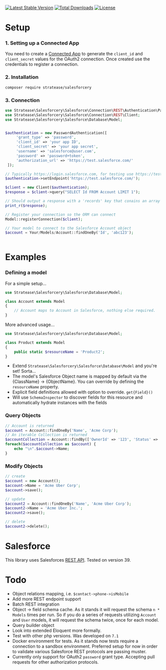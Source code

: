 [![Latest Stable Version](https://poser.pugx.org/stratease/salesforcery/v/stable)](https://packagist.org/packages/stratease/salesforcery) [![Total Downloads](https://poser.pugx.org/stratease/salesforcery/downloads)](https://packagist.org/packages/stratease/salesforcery) [![License](https://poser.pugx.org/stratease/salesforcery/license)](https://packagist.org/packages/stratease/salesforcery)

# Setup

### 1. Setting up a Connected App
You need to create a [Connected App](https://developer.salesforce.com/docs/atlas.en-us.api_rest.meta/api_rest/intro_defining_remote_access_applications.htm) to generate the `client_id` and `client_secret` values for the OAuth2 connection. Once created use the credentials to register a connection.

### 2. Installation
```bash
composer require stratease/salesforcery
```

### 3. Connection
```php
use Stratease\Salesforcery\Salesforce\Connection\REST\Authentication\PasswordAuthentication;
use Stratease\Salesforcery\Salesforce\Connection\REST\Client;
use Stratease\Salesforcery\Salesforce\Database\Model;


$authentication = new PasswordAuthentication([
     'grant_type' => 'password',
     'client_id' => 'your app ID',
     'client_secret' => 'your app secret',
     'username' => 'salesforce@user.com',
     'password' => 'password+token',
     'authorization_url' => 'https://test.salesforce.com/'
 ]);

// Typically https://login.salesforce.com, for testing use https://test.salesforce.com 
$authentication->setEndpoint('https://test.salesforce.com/');

$client = new Client($authentication);
$response = $client->query("SELECT Id FROM Account LIMIT 1");

// Should output a response with a 'records' key that conains an array of results.
print_r($response); 

// Register your connection so the ORM can connect
Model::registerConnection($client);

// Your model to connect to the Salesforce Account object
$account = Your/Models/Account::findOneBy('Id', 'abc123');
     
```



# Examples
### Defining a model

For a simple setup...
```php
use Stratease\Salesforcery\Salesforce\Database\Model;

class Account extends Model
{
    // Account maps to Account in Salesforce, nothing else required.
}
```
More advanced usage...
```php
use Stratease\Salesforcery\Salesforce\Database\Model;

class Product extends Model
{
    public static $resourceName = 'Product2';
}
```

- Extend `Stratease\Salesforcery\Salesforce\Database\Model` and you're set! Sorta...
- The model's Salesforce Object name is mapped by default via the {ClassName} -> {ObjectName}. You can override by defining the `resourceName` property.
- Explicit field definitions allowed with option to override. `get{Field}()`
- Will use `SchemaInspector` to discover fields for this resource and automatically hydrate instances with the fields

### Query Objects
```php
// Account is returned
$account = Account::findOneBy('Name', 'Acme Corp');
// An iterable Collection is returned
$accountCollection = Account::findBy(['OwnerId' => '123', 'Status' => 'Active']); // performs an AND expression on the associative array
foreach($accountCollection as $account) {
    echo "\n".$account->Name;
}
```
### Modify Objects
```php
// create
$account = new Account();
$account->Name = 'Acme Uber Corp';
$account->save(); 

// update
$account2 = Account::findOneBy('Name', 'Acme Uber Corp');
$account2->Name = 'Acme Uber Inc.';
$account2->save(); 

// delete
$account2->delete();

```
# Salesforce
This library uses Salesforces [REST API](https://developer.salesforce.com/docs/atlas.en-us.api_rest.meta/api_rest/resources_list.htm). Tested on version 39. 
# Todo
- Object relations mapping, i.e. `$contact->phone->isMobile`
- Add more REST endpoint support
- Batch REST integration
- Object -> field schema cache. As it stands it will request the schema `n * Models` times per run. So if you do a series of requests utilizing `Account` and `User` models, it will request the schema twice, once for each model.
- Query builder object
- Look into extended Eloquent more formally.
- Test with other php versions. Was developed on `7.1`
- Docker environment for tests. As it stands now tests require a connection to a sandbox environment. Preferred setup for now in order to validate various Salesforce REST protocols are passing muster.  
- Currently only support for OAuth2 `password` grant type. Accepting pull requests for other authorization protocols.